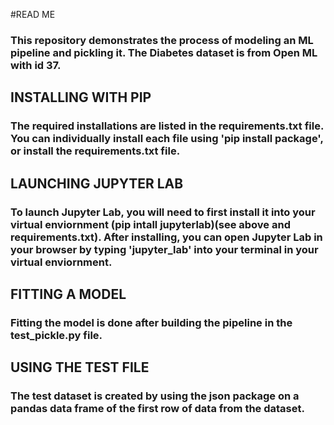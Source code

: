 #READ ME

### This repository demonstrates the process of modeling an ML pipeline and pickling it. The Diabetes dataset is from Open ML with id 37.


## INSTALLING WITH PIP
### The required installations are listed in the requirements.txt file. You can individually install each file using 'pip install package', or install the requirements.txt file.

## LAUNCHING JUPYTER LAB
### To launch Jupyter Lab, you will need to first install it into your virtual enviornment (pip intall jupyterlab)(see above and requirements.txt). After installing, you can open Jupyter Lab in your browser by typing 'jupyter_lab' into your terminal in your virtual enviornment.

## FITTING A MODEL
### Fitting the model is done after building the pipeline in the test_pickle.py file.

## USING THE TEST FILE
### The test dataset is created by using the json package on a pandas data frame of the first row of data from the dataset.
